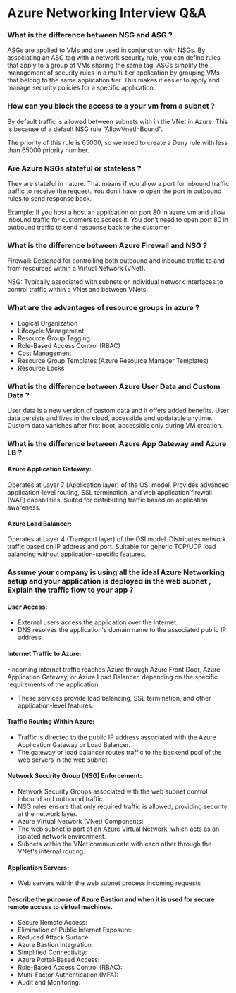 # Azure Networking Interview Q&A

### What is the difference between NSG and ASG ?
ASGs are applied to VMs and are used in conjunction with NSGs. By associating an ASG tag with a network security rule, you can define rules that apply to a group of VMs sharing the same tag.
ASGs simplify the management of security rules in a multi-tier application by grouping VMs that belong to the same application tier. This makes it easier to apply and manage security policies for a specific application.

### How can you block the access to a your vm from a subnet ?
By default traffic is allowed between subnets with in the VNet in Azure. This is because of a default NSG rule “AllowVnetInBound”. 

The priority of this rule is 65000, so we need to create a Deny rule with less than 65000 priority number.

### Are Azure NSGs stateful or stateless ?
They are stateful in nature. That means if you allow a port for inbound traffic traffic to receive the request. You don’t have to open the port in outbound rules to send response back.

Example: If you host a host an application on port 80 in azure vm and allow inbound traffic for customers to access it. You don’t need to open port 80 in outbound traffic to send response back to the customer.

### What is the difference between Azure Firewall and NSG ?
Firewall:
Designed for controlling both outbound and inbound traffic to and from resources within a Virtual Network (VNet).

NSG:
Typically associated with subnets or individual network interfaces to control traffic within a VNet and between VNets.

### What are the advantages of resource groups in azure ?
- Logical Organization
- Lifecycle Management
- Resource Group Tagging
- Role-Based Access Control (RBAC)
- Cost Management
- Resource Group Templates (Azure Resource Manager Templates)
- Resource Locks

### What is the difference between Azure User Data and Custom Data ?
User data is a new version of custom data and it offers added benefits. User data persists and lives in the cloud, accessible and updatable anytime. Custom data vanishes after first boot, accessible only during VM creation.

### What is the difference between Azure App Gateway and Azure LB ?

#### Azure Application Gateway:
Operates at Layer 7 (Application layer) of the OSI model.
Provides advanced application-level routing, SSL termination, and web application firewall (WAF) capabilities.
Suited for distributing traffic based on application awareness.

#### Azure Load Balancer:
Operates at Layer 4 (Transport layer) of the OSI model.
Distributes network traffic based on IP address and port.
Suitable for generic TCP/UDP load balancing without application-specific features.

### Assume your company is using all the ideal Azure Networking setup and your application is deployed in the web subnet , Explain the traffic flow to your app ?

#### User Access:
- External users access the application over the internet.
- DNS resolves the application's domain name to the associated public IP address.

#### Internet Traffic to Azure:
-Incoming internet traffic reaches Azure through Azure Front Door, Azure Application Gateway, or Azure Load Balancer, depending on the specific requirements of the application.
- These services provide load balancing, SSL termination, and other application-level features.

#### Traffic Routing Within Azure:
- Traffic is directed to the public IP address associated with the Azure Application Gateway or Load Balancer.
- The gateway or load balancer routes traffic to the backend pool of the web servers in the web subnet.

#### Network Security Group (NSG) Enforcement:
- Network Security Groups associated with the web subnet control inbound and outbound traffic.
- NSG rules ensure that only required traffic is allowed, providing security at the network layer.
- Azure Virtual Network (VNet) Components:
- The web subnet is part of an Azure Virtual Network, which acts as an isolated network environment.
- Subnets within the VNet communicate with each other through the VNet's internal routing.

#### Application Servers:
- Web servers within the web subnet process incoming requests

#### Describe the purpose of Azure Bastion and when it is used for secure remote access to virtual machines.
- Secure Remote Access:
- Elimination of Public Internet Exposure:
- Reduced Attack Surface:
- Azure Bastion Integration:
- Simplified Connectivity:
- Azure Portal-Based Access:
- Role-Based Access Control (RBAC):
- Multi-Factor Authentication (MFA):
- Audit and Monitoring:
